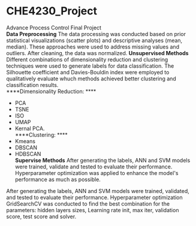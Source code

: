 # CHE4230_Project
Advance Process Control Final Project<br>
**Data Preprocessing**
The data processing was conducted based on prior statistical visualizations (scatter plots) and descriptive analyses (mean, median). These approaches were used to address missing values and outliers. After cleaning, the data was normalized.
**Unsupervised Methods** 
Different combinations of dimensionality reduction and clustering techniques were used to generate labels for data classification. The Silhouette coefficient and Davies-Bouldin index were employed to qualitatively evaluate whuch methods achieved better clustering and classification results.<br>
****Dimensionality Reduction: ****
  - PCA
  - TSNE
  - ISO
  - UMAP
  - Kernal PCA.<br> 
****Clustering: ****
  - Kmeans
  - DBSCAN
  - HDBSCAN <br> 
**Supervise Methods**
After generating the labels, ANN and SVM models were trained, validate and tested to evaluate their performance. Hyperparameter optimization was applied to enhance the model's performance as much as possible.<br> 

After generating the labels, ANN and SVM models were trained, validated, and tested to evaluate their performance. Hyperparameter optimization GridSearchCV was conducted to find the best combination for the parameters: hidden layers sizes, Learning rate init, max iter, validation score, test score and solver.

